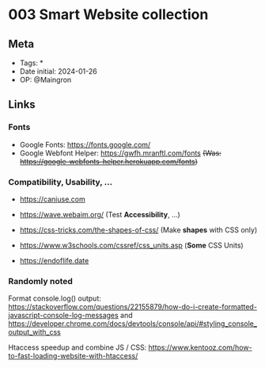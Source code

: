 # 003 Smart Website collection

## Meta
-	Tags: *
-	Date initial: 2024-01-26
-	OP: @Maingron

## Links

### Fonts
-	Google Fonts: https://fonts.google.com/
-	Google Webfont Helper: https://gwfh.mranftl.com/fonts ~~(Was: https://google-webfonts-helper.herokuapp.com/fonts)~~

### Compatibility, Usability, ...
-	https://caniuse.com
-	https://wave.webaim.org/ (Test **Accessibility**, ...)
-	https://css-tricks.com/the-shapes-of-css/ (Make **shapes** with CSS only)
-	https://www.w3schools.com/cssref/css_units.asp (**Some** CSS Units)

-	https://endoflife.date

### Randomly noted

Format console.log() output: https://stackoverflow.com/questions/22155879/how-do-i-create-formatted-javascript-console-log-messages and https://developer.chrome.com/docs/devtools/console/api/#styling_console_output_with_css

Htaccess speedup and combine JS / CSS: https://www.kentooz.com/how-to-fast-loading-website-with-htaccess/
